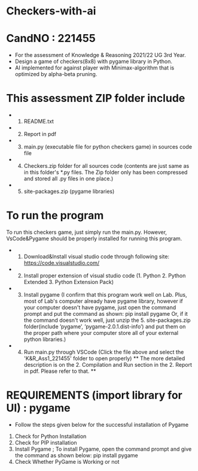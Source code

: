 # Checkers-with-ai

# CandNO : 221455 
- For the assessment of Knowledge & Reasoning 2021/22 UG 3rd Year.
- Design a game of checkers(8x8) with pygame library in Python.
- AI implemented for against player with Minimax-algorithm that is optimized by alpha-beta pruning.

# This assessment ZIP folder include
- 1. README.txt
- 2. Report in pdf
- 3. main.py (executable file for python checkers game) in sources code file
- 4. Checkers.zip folder for all sources code (contents are just same as in this folder's *.py files. The Zip folder only has been compressed and stored all .py files in one place.)
- 5. site-packages.zip (pygame libraries)

# To run the program
To run this checkers game, just simply run the main.py. However, VsCode&Pygame should be properly installed for running this program.
- 1. Download&Install visual studio code through following site: https://code.visualstudio.com/  
- 2. Install proper extension of visual studio code (1. Python 2. Python Extended 3. Python Extension Pack)
- 3. Install pygame (I confirm that this program work well on Lab. Plus, most of Lab's computer already have pygame library, however if your computer doesn't have pygame,
     just open the command prompt and put the command as shown: pip install pygame
     Or, if it the command doesn't work well, just unzip the 5. site-packages.zip folder(include ’pygame’, ’pygame-2.0.1.dist-info’) and 
     put them on the proper path where your computer store all of your external python libraries.)
- 4. Run main.py through VSCode (Click the file above and select the 'K&R_Ass1_221455' folder to open properly)
** The more detailed description is on the 2. Compilation and Run section in the 2. Report in pdf. Please refer to that. **

# REQUIREMENTS (import library for UI) : pygame
- Follow the steps given below for the successful installation of Pygame
1. Check for Python Installation
2. Check for PIP installation 
3. Install Pygame
; To install Pygame, open the command prompt and give the command as shown below:
pip install pygame
4. Check Whether PyGame is Working or not 
